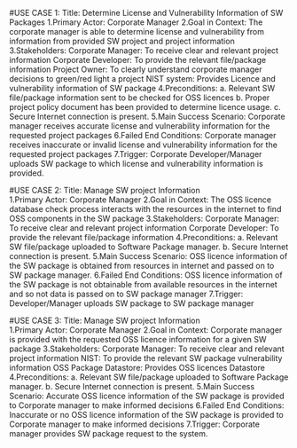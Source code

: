 #USE CASE 1:
Title: Determine License and Vulnerability Information of SW Packages 
1.Primary Actor: Corporate Manager
 2.Goal in Context: The corporate manager is able to determine license and vulnerability from information from provided SW project and project information 
3.Stakeholders: 
Corporate Manager: To receive clear and relevant project information 
Corporate Developer: To provide the relevant file/package information 
Project Owner: To clearly understand corporate manager decisions to green/red light a project 
NIST system: Provides Licence and vulnerability information of SW package 
4.Preconditions:
a. Relevant SW file/package information sent to be checked for OSS licences 
b. Proper project policy document has been provided to determine licence usage. 
c. Secure Internet connection is present. 
5.Main Success Scenario: Corporate manager receives accurate license and vulnerability information for the requested project packages 
6.Failed End Conditions: Corporate manager receives inaccurate or invalid license and vulnerability information for the requested project packages 
7.Trigger: Corporate Developer/Manager uploads SW package to which license and vulnerability information is provided. 


#USE CASE 2:
Title: Manage SW project Information	 
1.Primary Actor:  Corporate Manager 
2.Goal in Context: The OSS licence database check process interacts with the resources in the internet to find OSS components in the SW package
3.Stakeholders: 
Corporate Manager: To receive clear and relevant project information 
Corporate Developer: To provide the relevant file/package information 
4.Preconditions: 
a. Relevant SW file/package uploaded to Software Package manager. 
b. Secure Internet connection is present. 
5.Main Success Scenario: OSS licence information of the SW package is obtained from resources in internet and passed on to SW package manager. 
6.Failed End Conditions: OSS licence information of the SW package is not obtainable from available resources in the internet and so not data is passed on to SW package manager
7.Trigger:  Developer/Manager uploads SW package to SW package manager



#USE CASE 3:
Title: Manage SW project Information	 
1.Primary Actor:  Corporate Manager
2.Goal in Context:  Corporate manager is provided with the requested OSS licence information for a given SW package
3.Stakeholders: 
Corporate Manager: To receive clear and relevant project information 
NIST: To provide the relevant SW package vulnerability information 
OSS Package Datastore: Provides OSS licences Datastore
4.Preconditions: 
a. Relevant SW file/package uploaded to Software Package manager. 
b. Secure Internet connection is present. 
5.Main Success Scenario: Accurate OSS licence information of the SW package is provided to Corporate manager to make informed decisions
6.Failed End Conditions: Inaccurate or no OSS licence information of the SW package is provided to Corporate manager to make informed decisions
7.Trigger:  Corporate manager provides SW package request to the system.

